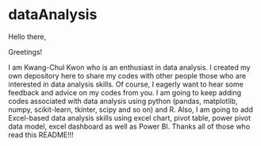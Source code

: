 # dataAnalysis

Hello there, <br>

Greetings! <br>

I am Kwang-Chul Kwon who is an enthusiast in data analysis. I created my own depository here to share my codes with other people those who are interested in data analysis skills. Of course, I eagerly want to hear some feedback and advice on my codes from you. I am going to keep adding  codes associated with data analysis using python (pandas, matplotlib, numpy, scikit-learn, tkinter, scipy and so on) and R.  Also, I am going to add Excel-based data analysis skills using excel chart, pivot table, power pivot data model, excel dashboard as well as Power BI.  Thanks all of those who read this README!!!
